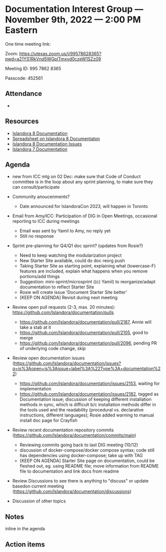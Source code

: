 # Documentation Interest Group — November 9th, 2022 — 2:00 PM Eastern

One time meeting link:

Zoom: https://utexas.zoom.us/j/99578628365?pwd=a21YS1RkVnd5WGpITmxvd0czeW1SZz09

Meeting ID: 995 7862 8365 

Passcode: 452561

## Attendance

*

## Resources
* [Islandora 8 Documentation](https://islandora.github.io/documentation/)
* [Spreadsheet on Islandora 8 Documentaton](https://docs.google.com/spreadsheets/d/1E-kRw9xE60CKK0qL1-phzeVKjEZu3qBKZ9d3LH1hDEE/edit?usp=sharing)
* [Islandora 8 Documentation Issues](https://github.com/Islandora/documentation/issues?q=is%3Aopen+is%3Aissue+label%3A%22Type%3A+documentation%22)
* [Islandora 7 Documentation](https://wiki.lyrasis.org/display/ISLANDORA/Start)

## Agenda
- new from ICC mtg on 02 Dec: make sure that Code of Conduct committee is in the loop about any sprint planning, to make sure they can consult/participate

- Community anoucenments?
    - Date announced for IslandoraCon 2023, will happen in Toronto
- Email from Amy/ICC: Participation of DIG in Open Meetings, occasional reporting to ICC during meetings
    - Email was sent by Yamil to Amy, no reply yet
    - Still no response
- Sprint pre-planning for Q4/Q1 doc sprint? (updates from Rosie?)
    - Need to keep watching the modularization project
    - New Starter Site available, could do doc reorg push
    - Taking Starter Site as starting point, explaining what (lowercase-F) features are included, explain what happens when you remove portions/add things
    - Suggestion: mini-sprint/microsprint ((c) Yamil) to reorganize/adapt documentation to reflect Starter Site
    - Rosie will create issue 'Document Starter Site better'
    - [KEEP ON AGENDA] Revisit during next meeting
- Review open pull requests (2-3, max. 20 minutes): https://github.com/Islandora/documentation/pulls
    - https://github.com/Islandora/documentation/pull/2187, Annie will take a stab at it
    - https://github.com/Islandora/documentation/pull/2105, good to merge
    - https://github.com/Islandora/documentation/pull/2096, pending PR of underlying code change, skip
- Review open documentation issues (https://github.com/Islandora/documentation/issues?q=is%3Aopen+is%3Aissue+label%3A%22Type%3A+documentation%22)
    - https://github.com/Islandora/documentation/issues/2153, waiting for implementation
    - https://github.com/Islandora/documentation/issues/2182, tagged as Documentation issue; discussion of keeping different installation methods in sync, which is difficult b/c installation methods differ in the tools used and the readability (procedural vs. declarative instructions, different languages); Rosie added warning to manual install doc page for Crayfish
- Review recent documentation repository commits (https://github.com/Islandora/documentation/commits/main)
    - Reviewing commits going back to last DIG meeting (10/12)
    - discussion of docker-compose/docker compose syntax; code still has dependencies using docker-compose; take up with TAG
    - [KEEP ON AGENDA] Starter Site page on documentation, could be fleshed out, eg. using README file; move information from README file to documentation and link docs from readme
- Review Discussions to see there is anything to "discuss" or update basedon current meeting (https://github.com/Islandora/documentation/discussions)
- Discussion of other topics


## Notes
inline in the agenda

## Action items
